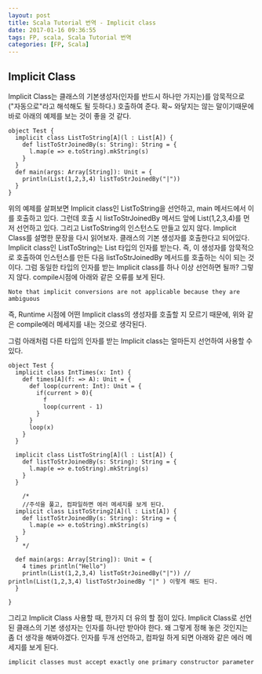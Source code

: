 ```yaml
---
layout: post
title: Scala Tutorial 번역 - Implicit class
date: 2017-01-16 09:36:55
tags: FP, scala, Scala Tutorial 번역
categories: [FP, Scala]
---
```


## Implicit Class
Implicit Class는 클래스의 기본생성자(인자를 반드시 하나만 가지는)를 암묵적으로("자동으로"라고 해석해도 될 듯하다.) 호출하여 준다. 확~ 와닿지는 않는 말이기때문에 바로 아래의 예제를 보는 것이 좋을 것 같다.

```
object Test {
  implicit class ListToString[A](l : List[A]) {
    def listToStrJoinedBy(s: String): String = {
      l.map(e => e.toString).mkString(s)
    }
  }
  def main(args: Array[String]): Unit = {
    println(List(1,2,3,4) listToStrJoinedBy("|"))
  }
}
```
위의 예제를 살펴보면 Implicit class인 ListToString을 선언하고, main 메서드에서 이를 호출하고 있다. 그런데 호출 시 listToStrJoinedBy 메서드 앞에
List(1,2,3,4)를 먼저 선언하고 있다. 그리고 ListToString의 인스턴스도 만들고 있지 않다. Implicit Class를 설명한 문장을 다시 읽어보자. 클래스의 기본 생성자를 호출한다고 되어있다.
Implicit class인 ListToString는 List 타입의 인자를 받는다. 즉, 이 생성자를 암묵적으로 호출하여 인스턴스를 만든 다음 listToStrJoinedBy 메서드를 호출하는 식이 되는 것이다.
그럼 동일한 타입의 인자를 받는 Implicit class를 하나 이상 선언하면 될까? 그렇지 않다. compile시점에 아래와 같은 오류를 보게 된다.

```
Note that implicit conversions are not applicable because they are ambiguous
```

즉, Runtime 시점에 어떤 Implicit class의 생성자를 호출할 지 모르기 때문에, 위와 같은 compile에러 메세지를 내는 것으로 생각된다.

그럼 아래처럼 다른 타입의 인자를 받는 Implicit class는 얼마든지 선언하여 사용할 수 있다.

```
object Test {
  implicit class IntTimes(x: Int) {
    def times[A](f: => A): Unit = {
      def loop(current: Int): Unit = {
        if(current > 0){
          f
          loop(current - 1)
        }
      }
      loop(x)
    }
  }

  implicit class ListToString[A](l : List[A]) {
    def listToStrJoinedBy(s: String): String = {
      l.map(e => e.toString).mkString(s)
    }
  }

	/*
	//주석을 풀고, 컴파일하면 에러 메세지를 보게 된다.
  implicit class ListToString2[A](l : List[A]) {
    def listToStrJoinedBy(s: String): String = {
      l.map(e => e.toString).mkString(s)
    }
  }
	*/

  def main(args: Array[String]): Unit = {
    4 times println("Hello")
    println(List(1,2,3,4) listToStrJoinedBy("|")) // println(List(1,2,3,4) listToStrJoinedBy "|" ) 이렇게 해도 된다.
  }

}
```

그리고 Implicit Class 사용할 때, 한가지 더 유의 할 점이 있다. Implicit Class로 선언된 클래스의 기본 생성자는 인자를 하나만 받아야 한다. 왜 그렇게 정해 놓은 것인지는 좀 더 생각을 해봐야겠다. 인자를 두개 선언하고, 컴파일 하게 되면 아래와 같은 에러 메세지를 보게 된다.

```
implicit classes must accept exactly one primary constructor parameter
```
